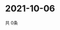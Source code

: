 # 2021-10-06
  共 0条

  <!-- BEGIN -->
  <!-- 最后更新时间Wed Oct 06 2021 11:02:25 GMT+0000 (Coordinated Universal Time) -->
  
  <!-- END -->
  
  